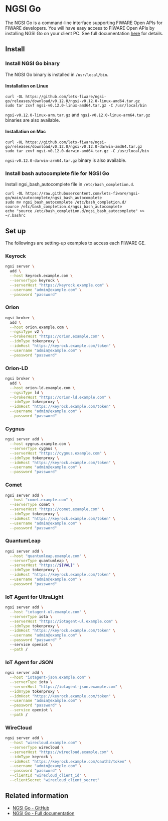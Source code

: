 # NGSI Go

The NGSI Go is a command-line interface supporting FIWARE Open APIs for FIWARE developers.
You will have easy access to FIWARE Open APIs by installing NGSI Go on your client PC.
See full documentation [here](https://ngsi-go.letsfiware.jp/) for details.

## Install

### Install NGSI Go binary

The NGSI Go binary is installed in `/usr/local/bin`.

#### Installation on Linux

```console
curl -OL https://github.com/lets-fiware/ngsi-go/releases/download/v0.12.0/ngsi-v0.12.0-linux-amd64.tar.gz
sudo tar zxvf ngsi-v0.12.0-linux-amd64.tar.gz -C /usr/local/bin
```

`ngsi-v0.12.0-linux-arm.tar.gz` and `ngsi-v0.12.0-linux-arm64.tar.gz` binaries are also available.

#### Installation on Mac

```console
curl -OL https://github.com/lets-fiware/ngsi-go/releases/download/v0.12.0/ngsi-v0.12.0-darwin-amd64.tar.gz
sudo tar zxvf ngsi-v0.12.0-darwin-amd64.tar.gz -C /usr/local/bin
```

`ngsi-v0.12.0-darwin-arm64.tar.gz` binary is also available.

### Install bash autocomplete file for NGSI Go

Install ngsi_bash_autocomplete file in `/etc/bash_completion.d`.

```console
curl -OL https://raw.githubusercontent.com/lets-fiware/ngsi-go/main/autocomplete/ngsi_bash_autocomplete
sudo mv ngsi_bash_autocomplete /etc/bash_completion.d/
source /etc/bash_completion.d/ngsi_bash_autocomplete
echo "source /etc/bash_completion.d/ngsi_bash_autocomplete" >> ~/.bashrc
```

## Set up

The followings are setting-up examples to access each FIWARE GE.

### Keyrock

```bash
ngsi server \
  add \
  --host keyrock.example.com \
  --serverType keyrock \
  --serverHost "https://keyrock.example.com" \
  --username "admin@example.com" \
  --password "password"
```

### Orion

```bash
ngsi broker \
  add \
  --host orion.example.com \
  --ngsiType v2 \
  --brokerHost "https://orion.example.com" \
  --idmType tokenproxy \
  --idmHost "https://keyrock.example.com/token" \
  --username "admin@example.com" \
  --password "password"
```

### Orion-LD

```bash
ngsi broker \
  add \
  --host orion-ld.example.com \
  --ngsiType ld \
  --brokerHost "https://orion-ld.example.com" \
  --idmType tokenproxy \
  --idmHost "https://keyrock.example.com/token" \
  --username "admin@example.com" \
  --password "password"
```

### Cygnus

```bash
ngsi server add \
  --host cygnus.example.com \
  --serverType cygnus \
  --serverHost "https://cygnus.example.com" \
  --idmType tokenproxy \
  --idmHost "https://keyrock.example.com/token" \
  --username "admin@example.com" \
  --password "password"
```

### Comet

```bash
ngsi server add \
  --host "comet.example.com" \
  --serverType comet \
  --serverHost "https://comet.example.com" \
  --idmType tokenproxy \
  --idmHost "https://keyrock.example.com/token" \
  --username "admin@example.com" \
  --password "password"
```

### QuantumLeap

```bash
ngsi server add \
  --host "quantumleap.example.com" \
  --serverType quantumleap \
  --serverHost "https://${VAL}" \
  --idmType tokenproxy \
  --idmHost "https://keyrock.example.com/token" \
  --username "admin@example.com" \
  --password "password"
```

### IoT Agent for UltraLight

```bash
ngsi server add \
  --host "iotagent-ul.example.com" \
  --serverType iota \
  --serverHost "https://iotagent-ul.example.com" \
  --idmType tokenproxy \
  --idmHost "https://keyrock.example.com/token" \
  --username "admin@example.com" \
  --password "password" ^
  --service openiot \
  --path /
```

### IoT Agent for JSON

```bash
ngsi server add \
  --host "iotagent-json.example.com" \
  --serverType iota \
  --serverHost "https://iotagent-json.example.com" \
  --idmType tokenproxy \
  --idmHost "https://keyrock.example.com/token" \
  --username "admin@example.com" \
  --password "password" \
  --service openiot \
  --path /
```

### WireCloud

```bash
ngsi server add \
  --host "wirecloud.example.com" \
  --serverType wirecloud \
  --serverHost "https://wirecloud.example.com" \
  --idmType keyrock \
  --idmHost "https://keyrock.example.com/oauth2/token" \
  --username "admin@example.com" \
  --password "password" \
  --clientId "wirecloud_client_id" \
  --clientSecret "wirecloud_client_secret"
```

## Related information

-   [NGSI Go - GitHub](https://github.com/lets-fiware/ngsi-go)
-   [NGSI Go - Full documentation](https://ngsi-go.letsfiware.jp/)
